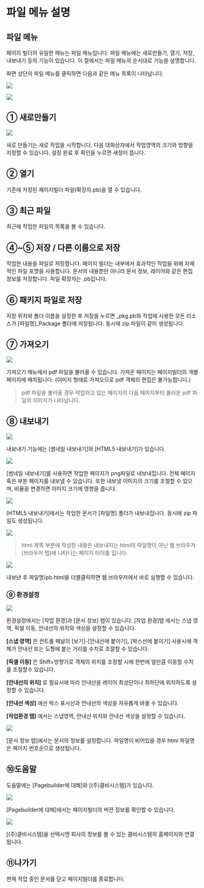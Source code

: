 # 파일 메뉴 설명

## 파일 메뉴

페이지 빌더의 유일한 메뉴는 파일 메뉴입니다. 파일 메뉴에는 새로만들기, 열기, 저장, 내보내기 등의 기능이 있습니다. 이 절에서는 파일 메뉴의 순서대로 기능을 설명합니다.

화면 상단의 파일 메뉴를 클릭하면 다음과 같은 메뉴 목록이 나타납니다.

![](../.gitbook/assets/undefined%20%2813%29.jpg)

![](../.gitbook/assets/03-1.png)

## **① 새로만들기**

![](../.gitbook/assets/03-2.jpg)

새로 만들기는 새로 작업을 시작합니다. 다음 대화상자에서 작업영역의 크기와 방향을 지정할 수 있습니다. 설정 완료 후 확인을 누르면 새창이 뜹니다. 

## **② 열기**

기존에 저장된 페이지빌더 파일\(확장자.pb\)을 열 수 있습니다.

## **③ 최근 파일**

최근에 작업한 파일의 목록을 볼 수 있습니다.

## **④~⑤ 저장 / 다른 이름으로 저장**

작업한 내용을 파일로 저장합니다. 페이지 빌더는 내부에서 효과적인 작업을 위해 자체적인 파일 포맷을 사용합니다. 문서의 내용뿐만 아니라 문서 정보, 레이어와 같은 편집 정보를 저장합니다. 파일 확장자는 .pb입니다.

## **⑥ 패키지 파일로 저장**

저장 위치와 폴더 이름을 설정한 후 저장을 누르면 \_pkg.pb와 작업에 사용한 모든 리소스가 \[파일명\]\_Package 폴더에 저장됩니다. 동시에 zip 파일이 같이 생성됩니다.

## **⑦ 가져오기**

![](../.gitbook/assets/03-3%20%281%29.jpg)

가져오기 메뉴에서 pdf 파일을 불러올 수 있습니다. 가져온 페이지는 페이지빌더의 개별 페이지에 배치됩니다. \(이미지 형태로 가져오므로 pdf 객체의 편집은 불가능합니다.\)

> pdf 파일을 불러올 경우 작업하고 있는 페이지의 다음 페이지부터 불러온 pdf 파일의 이미지가 나타납니다.

## **⑧ 내보내기**

![](../.gitbook/assets/undefined%20%281%29.jpg)

내보내기 기능에는 \[썸네일 내보내기\]와 \[HTML5 내보내기\]가 있습니다.

![](../.gitbook/assets/undefined%20%287%29.jpg)

\[썸네일 내보내기\]를 사용하면 작업한 페이지가 png파일로 내보내집니다. 전체 페이지 혹은 부분 페이지를 내보낼 수 있습니다. 또한 내보낼 이미지의 크기를 조절할 수 있으며, 비율을 변경하면 이미지 크기에 영향을 줍니다.

![](../.gitbook/assets/3-5%20%281%29.png)

\[HTML5 내보내기\]에서는 작업한 문서가 \[파일명\] 폴더가 내보내집니다. 동시에 zip 파일도 생성됩니다.

![](../.gitbook/assets/undefined%20%285%29.png)

> html 제목 부분에 작성한 내용은 내보내지는 html의 파일명이 아닌 웹 브라우저 \(브라우저 탭\)에 나타나는 페이지 타이틀 입니다.

![](../.gitbook/assets/3-5%20%283%29.jpg)

내보낸 후 파일명/pb.html을 더블클릭하면 웹 브라우저에서 바로 실행할 수 있습니다.

### **⑨ 환경설정**

![](../.gitbook/assets/3-6%20%282%29.png)

환경설정에서는 \[작업 환경\]과 \[문서 정보\] 탭이 있습니다. \[작업 환경\]탭 에서는 스냅 영역, 픽셀 이동, 안내선의 위치와 색상을 설정할 수 있습니다.

**\[스냅 영역\]** 은 컨트롤 패널의 \[보기\]-\[안내선에 붙이기\], \[박스선에 붙이기\] 사용시에 객체가 안내선 또는 도형에 붙는 거리를 수치로 조절할 수 있습니다.

**\[픽셀 이동\]** 은 Shift+방향기로 객체의 위치를 조정할 시에 한번에 얼만큼 이동할 수치를 조절할수 있습니다.

**\[안내선의 위치\]** 로 필요시에 따라 안내선을 레이어 최상단이나 최하단에 위치하도록 설정할 수 있습니다.

**\[안내선 색상\]** 에선 박스 표시선과 안내선의 색상을 자유롭게 바꿀 수 있습니다.

**\[작업환경 탭\]** 에서는 스냅영역, 안내선 위치와 안내선 색상을 설정할 수 있습니다.

![](../.gitbook/assets/3-7%20%282%29.jpg)

\[문서 정보 탭\]에서는 문서의 정보를 설정합니다. 파일명이 비어있을 경우 html 파일명은 페이지 번호순으로 생성됩니다.

## **⑩도움말**

도움말에는 \[Pagebuilder에 대해\]와 \[\(주\)클비시스템\]가 있습니다.

![](../.gitbook/assets/2-0.jpg)

\[Pagebuilder에 대해\]에서는 페이지빌더의 버전 정보를 확인할 수 있습니다.

![](../.gitbook/assets/undefined%20%2812%29.jpg)

\[\(주\)클비시스템\]을 선택시엔 회사의 정보를 볼 수 있는 클비시스템의 홈페이지와 연결됩니다.

## **⑪나가기**

현재 작업 중인 문서를 닫고 페이지빌더를 종료합니다.

